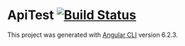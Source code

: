# ApiTest [![Build Status](https://travis-ci.com/groninge01/api-test.svg?branch=master)](https://travis-ci.com/groninge01/api-test)

This project was generated with [Angular CLI](https://github.com/angular/angular-cli) version 6.2.3.
